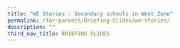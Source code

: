 ```yaml
---
title: "WE Stories : Secondary schools in West Zone"
permalink: /for-parents/Briefing-Slides/we-stories/
description: ""
third_nav_title: BRIEFING SLIDES
---
```




